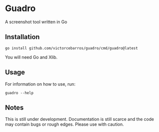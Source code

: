 # Guadro

A screenshot tool written in Go

## Installation

```
go install github.com/victorcebarros/guadro/cmd/guadro@latest
```

You will need Go and Xlib.

## Usage

For information on how to use, run:

```
guadro --help
```

## Notes

This is still under development. Documentation is still scarce
and the code may contain bugs or rough edges. Please use with
caution.
